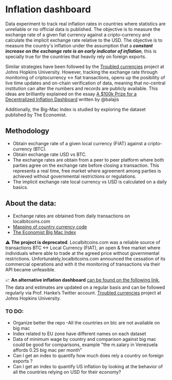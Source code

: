 # Inflation dashboard

Data experiment to track real inflation rates in countries where statistics are unreliable or no official data is published. The objective is to measure the exchange rate of a given fiat currency against a cripto-currency and calculate the implicit exchange rate relative to the USD. The objective is to measure the country's inflation under the assumption that a ***constant increase on the exchange rate is an early indicator of inflation***, this is specially true for the countries that heavily rely on foreign exports. 

Similar strategies have been followed by the [Troubled currencies](https://sites.krieger.jhu.edu/iae/research-programs/troubled-currencies-project/) project at Johns Hopkins University. However, tracking the exchange rate through monitoring of criptocurrency <-> fiat transactions, opens up the posibility of live time updates and on-chain verification of data, meaning that no-central institution can alter the numbers and records are publicly available. This ideas are brilliantly explained on the essay [A $100k Prize for a Decentralized Inflation Dashboard](https://thenetworkstate.com/inflation) written by @balajis
 
Additionally, the Big-Mac Index is studied by exploring the dataset published by The Economist.

## Methodology

- Obtain exchange rate of a given local currency (FIAT) against a cripto-currency (BTC).
- Obtain exchange rate USD vs BTC.
- The exchange rates are obtain from a peer to peer platform where both parties agree on the exchange rate before closing a transaction. This represents a real time, free market where agreement among parties is achieved without governmental restrictions or regulations.
- The implicit exchange rate local currency vs USD is calculated on a daily basics.

## About the data:

- Exchange rates are obtained from daily transactions on localbitcoins.com
- [Mapping of country currency code](https://gist.github.com/marcusbaguley/304261)
- [The Economist Big Mac Index](link)

:warning: **The project is deprecated**. Localbitcoins.com was a reliable source of transactions BTC <-> Local Currency (FIAT), an open & free market where individuals where able to trade at the agreed price without governmental restrictions. Unfortunately,localbitcoins.com announced the cessation of its commercial operations and with it the monitoring of transactions via their API became unfeasible.

📈 **An alternative inflation dashboard**  [can be found on the following link](https://public.tableau.com/app/profile/prof.steve.h.hanke/viz/HankesInflationSatellite/HankesInflationSatellite), The data and estimates are updated on a regular basis and can be followed regularly via Prof. Hanke’s Twitter account. [Troubled currencies](https://sites.krieger.jhu.edu/iae/research-programs/troubled-currencies-project/) project at Johns Hopkins University.


### TO DO:

- Organize better the repo 
-All the countries on btc are not available on big mac
- Index related to EU zone have different names on each dataset
- Data of minimum wage by country and comparison against big mac could be good for comparisons,
example "the m.salary in Venezuela affords 0.25 big mac per month"
- Can I get an index to quantify how much does rely a country on foreign exports ?
- Can I get an index to quantify US inflation by looking at the behavior of all the countries relying on USD for their economy?


